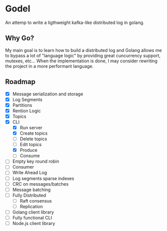 # Godel

An attemp to write a ligthweight kafka-like distributed log in golang.

## Why Go?

My main goal is to learn how to build a distributed log and Golang allows me to bypass a lot of "language logic" by providing great cuncurrency support, mutexes, etc... When the implementation is done, I may consider rewriting the project in a more performant language.

## Roadmap

- [x] Message serialization and storage
- [x] Log Segments
- [x] Partitions
- [x] Rention Logic
- [x] Topics
- [x] CLI
    - [x] Run server
    - [x] Create topics
    - [ ] Delete topics
    - [ ] Edit topics
    - [x] Produce
    - [ ] Consume
- [ ] Empty key round robin
- [ ] Consumer
- [ ] Write Ahead Log
- [ ] Log segments sparse indexes
- [ ] CRC on messages/batches
- [ ] Message batching
- [ ] Fully Distributed
    - [ ] Raft consensus
    - [ ] Replication
- [ ] Golang client library
- [ ] Fully functional CLI
- [ ] Node.js client library
